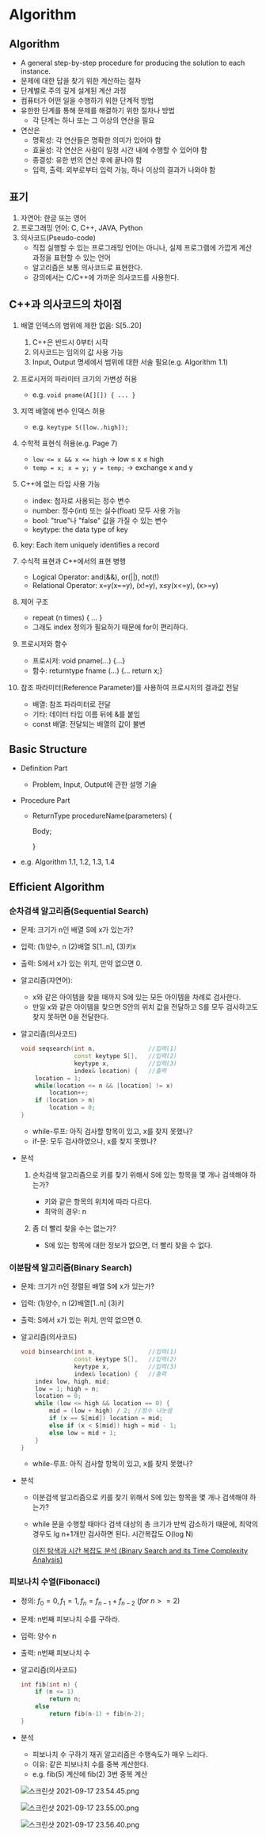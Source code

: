 # Algorithm

## Algorithm

- A general step-by-step procedure for producing the solution to each instance.
- 문제에 대한 답을 찾기 위한 계산하는 절차
- 단계별로 주의 깊게 설계된 계산 과정
- 컴퓨터가 어떤 일을 수행하기 위한 단계적 방법
- 유한한 단계를 통해 문제를 해결하기 위한 절차나 방법
    - 각 단계는 하나 또는 그 이상의 연산을 필요
- 연산은
    - 명확성: 각 연산들은 명확한 의미가 있어야 함
    - 효율성: 각 연산은 사람이 일정 시간 내에 수행할 수 있어야 함
    - 종결성: 유한 번의 연산 후에 끝나야 함
    - 입력, 출력: 외부로부터 입력 가능, 하나 이상의 결과가 나와야 함

## 표기

1. 자연어: 한글 또는 영어
2. 프로그래밍 언어: C, C++, JAVA, Python
3. 의사코드(Pseudo-code)
    - 직접 실행할 수 있는 프로그래밍 언어는 아니나, 실제 프로그램에 가깝게 계산 과정을 표현할 수 있는 언어
    - 알고리즘은 보통 의사코드로 표현한다.
    - 강의에서는 C/C++에 가까운 의사코드를 사용한다.

## C++과 의사코드의 차이점

1. 배열 인덱스의 범위에 제한 없음: S[5..20]
    1. C++은 반드시 0부터 시작
    2. 의사코드는 임의의 값 사용 가능
    3. Input, Output 명세에서 범위에 대한 서술 필요(e.g. Algorithm 1.1)

2. 프로시저의 파라미터 크기의 가변성 허용
    - e.g. `void pname(A[][]) { ... }`

3. 지역 배열에 변수 인덱스 허용
    - e.g. `keytype S([low..high]);`

4. 수학적 표현식 허용(e.g. Page 7)
    - `low <= x && x <= high` → low ≤ x ≤ high
    - `temp = x; x = y; y = temp;` → exchange x and y

5. C++에 없는 타입 사용 가능
    - index: 첨자로 사용되는 정수 변수
    - number: 정수(int) 또는 실수(float) 모두 사용 가능
    - bool: "true"나 "false" 값을 가질 수 있는 변수
    - keytype: the data type of key

6. key: Each item uniquely identifies a record

7. 수식적 표현과 C++에서의 표현 병행
    - Logical Operator: and(&&), or(||), not(!)
    - Relational Operator: x=y(x==y), (x!=y), x≤y(x<=y), (x>=y)

8. 제어 구조
    - repeat (n times) { ... }
    - 그래도 index 정의가 필요하기 때문에 for이 편리하다.

9. 프로시저와 함수
    - 프로시저: void pname(...) {...}
    - 함수: returntype fname (...) {... return x;}

10. 참조 파라미터(Reference Parameter)를 사용하여 프로시저의 결과값 전달
    - 배열: 참조 파라미터로 전달
    - 기타: 데이터 타입 이름 뒤에 &를 붙임
    - const 배열: 전달되는 배열의 값이 불변

## Basic Structure

- Definition Part
    - Problem, Input, Output에 관한 설명 기술

- Procedure Part
    - ReturnType procedureName(parameters) {

        Body;

        }

- e.g. Algorithm 1.1, 1.2, 1.3, 1.4

## Efficient Algorithm

### 순차검색 알고리즘(Sequential Search)

- 문제: 크기가 n인 배열 S에 x가 있는가?
- 입력: (1)양수, n (2)배열 S[1..n], (3)키x
- 출력: S에서 x가 있는 위치, 만약 없으면 0.
- 알고리즘(자연어):
    - x와 같은 아이템을 찾을 때까지 S에 있는 모든 아이템을 차례로 검사한다.
    - 만일 x와 같은 아이템을 찾으면 S안의 위치 값을 전달하고 S를 모두 검사하고도 찾지 못하면 0을 전달한다.

- 알고리즘(의사코드)

    ```cpp
    void seqsearch(int n,				//입력(1)
                   const keytype S[],	//입력(2)
    	           keytype x,		    //입력(3)
    			   index& location)	{	//출력
    	location = 1;
    	while(location <= n && [location] != x)
    		location++;
    	if (location > n)
    		location = 0;
    }
    ```

    - while-루프: 아직 검사할 항목이 있고, x를 찾지 못했나?
    - if-문: 모두 검사하였으나, x를 찾지 못했나?

- 분석
    1. 순차검색 알고리즘으로 키를 찾기 위해서 S에 있는 항목을 몇 개나 검색해야 하는가?
        - 키와 같은 항목의 위치에 따라 다르다.
        - 최악의 경우: n

    1. 좀 더 빨리 찾을 수는 없는가?
        - S에 있는 항목에 대한 정보가 없으면, 더 빨리 찾을 수 없다.

### 이분탐색 알고리즘(Binary Search)

- 문제: 크기가 n인 정렬된 배열 S에 x가 있는가?
- 입력: (1)양수, n (2)배열[1..n] (3)키
- 출력: S에서 x가 있는 위치, 만약 없으면 0.
- 알고리즘(의사코드)

    ```cpp
    void binsearch(int n,				//입력(1)
    			   const keytype S[],	//입력(2)
    			   keytype x,			//입력(3)
    			   index& location) {	//출력
    	index low, high, mid;
    	low = 1; high = n;
    	location = 0;
    	while (low <= high && location == 0) {
    		mid = (low + high) / 2; //정수 나눗셈
    		if (x == S[mid]) location = mid;
    		else if (x < S[mid]) high = mid - 1;
    		else low = mid + 1;
    	}
    }
    ```

    - while-루프: 아직 검사할 항목이 있고, x를 찾지 못했나?

- 분석
    - 이분검색 알고리즘으로 키를 찾기 위해서 S에 있는 항목을 몇 개나 검색해야 하는가?
    - while 문을 수행할 때마다 검색 대상의 총 크기가 반씩 감소하기 때문에, 최악의 경우도 lg n+1개만 검사하면 된다. 시간복잡도 O(log N)

        [이진 탐색과 시간 복잡도 분석 (Binary Search and its Time Complexity Analysis)](https://jwoop.tistory.com/9)

### 피보나치 수열(Fibonacci)

- 정의: $f_0 = 0, \, f_1 = 1, \, f_n = f_{n-1} + f_{n-2} \ (for \ n >= 2)$
- 문제: n번째 피보나치 수를 구하라.
- 입력: 양수 n
- 출력: n번째 피보나치 수
- 알고리즘(의사코드)

    ```cpp
    int fib(int n) {
    	if (n <= 1)
    		return n;
    	else
    		return fib(n-1) + fib(n-2);
    }
    ```

- 분석
    - 피보나치 수 구하기 재귀 알고리즘은 수행속도가 매우 느리다.
    - 이유: 같은 피보나치 수를 중복 계산한다.
    - e.g. fib(5) 계산에 fib(2) 3번 중복 계산

    ![스크린샷 2021-09-17 23.54.45.png](Algorithm%20cde76e3c9c6f45be862bd122fc287f18/%E1%84%89%E1%85%B3%E1%84%8F%E1%85%B3%E1%84%85%E1%85%B5%E1%86%AB%E1%84%89%E1%85%A3%E1%86%BA_2021-09-17_23.54.45.png)

    ![스크린샷 2021-09-17 23.55.00.png](Algorithm%20cde76e3c9c6f45be862bd122fc287f18/%E1%84%89%E1%85%B3%E1%84%8F%E1%85%B3%E1%84%85%E1%85%B5%E1%86%AB%E1%84%89%E1%85%A3%E1%86%BA_2021-09-17_23.55.00.png)

    ![스크린샷 2021-09-17 23.56.40.png](Algorithm%20cde76e3c9c6f45be862bd122fc287f18/%E1%84%89%E1%85%B3%E1%84%8F%E1%85%B3%E1%84%85%E1%85%B5%E1%86%AB%E1%84%89%E1%85%A3%E1%86%BA_2021-09-17_23.56.40.png)